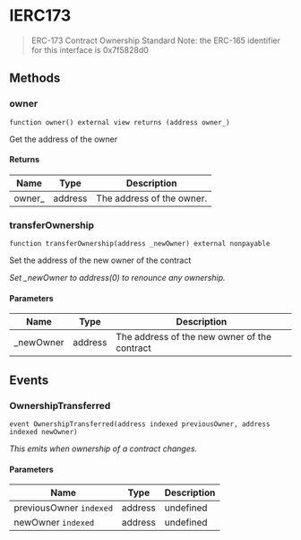 # IERC173



> ERC-173 Contract Ownership Standard  Note: the ERC-165 identifier for this interface is 0x7f5828d0





## Methods

### owner

```solidity
function owner() external view returns (address owner_)
```

Get the address of the owner




#### Returns

| Name | Type | Description |
|---|---|---|
| owner_ | address | The address of the owner. |

### transferOwnership

```solidity
function transferOwnership(address _newOwner) external nonpayable
```

Set the address of the new owner of the contract

*Set _newOwner to address(0) to renounce any ownership.*

#### Parameters

| Name | Type | Description |
|---|---|---|
| _newOwner | address | The address of the new owner of the contract |



## Events

### OwnershipTransferred

```solidity
event OwnershipTransferred(address indexed previousOwner, address indexed newOwner)
```



*This emits when ownership of a contract changes.*

#### Parameters

| Name | Type | Description |
|---|---|---|
| previousOwner `indexed` | address | undefined |
| newOwner `indexed` | address | undefined |



